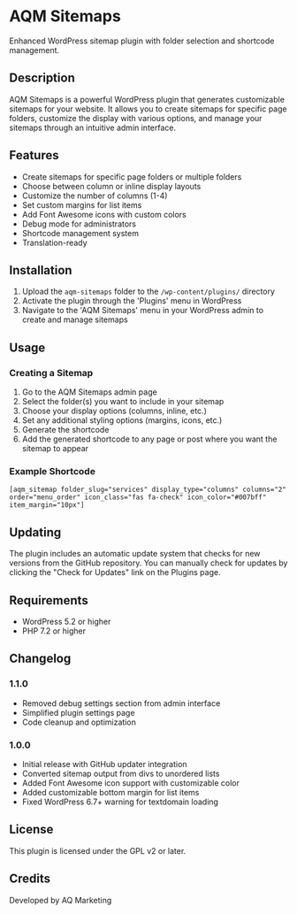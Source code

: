 # AQM Sitemaps

Enhanced WordPress sitemap plugin with folder selection and shortcode management.

## Description

AQM Sitemaps is a powerful WordPress plugin that generates customizable sitemaps for your website. It allows you to create sitemaps for specific page folders, customize the display with various options, and manage your sitemaps through an intuitive admin interface.

## Features

- Create sitemaps for specific page folders or multiple folders
- Choose between column or inline display layouts
- Customize the number of columns (1-4)
- Set custom margins for list items
- Add Font Awesome icons with custom colors
- Debug mode for administrators
- Shortcode management system
- Translation-ready

## Installation

1. Upload the `aqm-sitemaps` folder to the `/wp-content/plugins/` directory
2. Activate the plugin through the 'Plugins' menu in WordPress
3. Navigate to the 'AQM Sitemaps' menu in your WordPress admin to create and manage sitemaps

## Usage

### Creating a Sitemap

1. Go to the AQM Sitemaps admin page
2. Select the folder(s) you want to include in your sitemap
3. Choose your display options (columns, inline, etc.)
4. Set any additional styling options (margins, icons, etc.)
5. Generate the shortcode
6. Add the generated shortcode to any page or post where you want the sitemap to appear

### Example Shortcode

```
[aqm_sitemap folder_slug="services" display_type="columns" columns="2" order="menu_order" icon_class="fas fa-check" icon_color="#007bff" item_margin="10px"]
```

## Updating

The plugin includes an automatic update system that checks for new versions from the GitHub repository. You can manually check for updates by clicking the "Check for Updates" link on the Plugins page.

## Requirements

- WordPress 5.2 or higher
- PHP 7.2 or higher

## Changelog

### 1.1.0
- Removed debug settings section from admin interface
- Simplified plugin settings page
- Code cleanup and optimization

### 1.0.0
- Initial release with GitHub updater integration
- Converted sitemap output from divs to unordered lists
- Added Font Awesome icon support with customizable color
- Added customizable bottom margin for list items
- Fixed WordPress 6.7+ warning for textdomain loading

## License

This plugin is licensed under the GPL v2 or later.

## Credits

Developed by AQ Marketing
